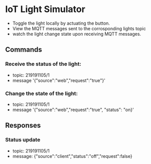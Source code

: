 # IoT Light Simulator
+ Toggle the light locally by actuating the button.
+ View the MQTT messages sent to the corrosponding lights topic
+ watch the light change state upon receiving MQTT messages.  
## Commands
### Receive the status of the light:
+ topic: 219191105/1 
+ message '{"source":"web","request":"true"}'
### Change the state of the light:
+ topic: 219191105/1 
+ message '{"source":"web","request":"true", "status": "on}'
## Responses
### Status update
+ topic: 219191105/1
+ message: {"source":"client","status":"off","request":false}